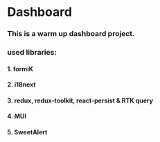 # Dashboard
### This is a warm up dashboard project.
### used libraries:
#### 1. formiK
#### 2. i18next
#### 3. redux, redux-toolkit, react-persist & RTK query
#### 4. MUI
#### 5. SweetAlert


